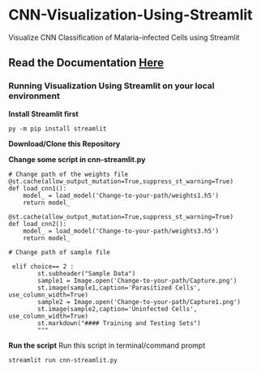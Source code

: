 # CNN-Visualization-Using-Streamlit
Visualize CNN Classification of Malaria-infected Cells using Streamlit

## Read the Documentation [Here](https://nazillymada.github.io/Classification-of-Malaria-infected-Cells/)

### Running Visualization Using Streamlit on your local environment
**Install Streamlit first**
```
py -m pip install streamlit
```
**Download/Clone this Repository**

**Change some script in cnn-streamlit.py**
```
# Change path of the weights file
@st.cache(allow_output_mutation=True,suppress_st_warning=True)
def load_cnn1():
    model_ = load_model('Change-to-your-path/weights1.h5')
    return model_

@st.cache(allow_output_mutation=True,suppress_st_warning=True)
def load_cnn2():
    model_ = load_model('Change-to-your-path/weights3.h5')
    return model_

# Change path of sample file
 
 elif choice== 2 :
        st.subheader("Sample Data")
        sample1 = Image.open('Change-to-your-path/Capture.png')
        st.image(sample1,caption='Parasitized Cells', use_column_width=True)
        sample2 = Image.open('Change-to-your-path/Capture1.png')
        st.image(sample2,caption='Uninfected Cells', use_column_width=True)
        st.markdown("#### Training and Testing Sets")
        """
```

**Run the script**
Run this script in terminal/command prompt
```
streamlit run cnn-streamlit.py
```
